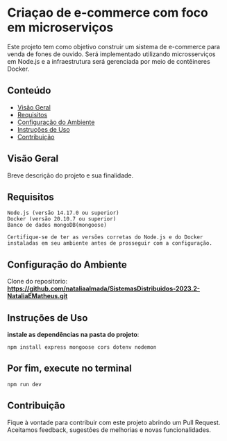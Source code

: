 # Criaçao de e-commerce com foco em microserviços

Este projeto tem como objetivo construir um sistema de e-commerce para venda de fones de ouvido. Será implementado utilizando microsserviços em Node.js e a infraestrutura será gerenciada por meio de contêineres Docker.

## Conteúdo

- [Visão Geral](#visão-geral)
- [Requisitos](#requisitos)
- [Configuração do Ambiente](#configuração-do-ambiente)
- [Instruções de Uso](#instruções-de-uso)
- [Contribuição](#contribuição)

## Visão Geral

Breve descrição do projeto e sua finalidade.

## Requisitos
  
    Node.js (versão 14.17.0 ou superior)
    Docker (versão 20.10.7 ou superior)
    Banco de dados mongoDB(mongoose)
    
    Certifique-se de ter as versões corretas do Node.js e do Docker instaladas em seu ambiente antes de prosseguir com a configuração.
    
## Configuração do Ambiente

  Clone do repositorio: **https://github.com/nataliaalmada/SistemasDistribuidos-2023.2-NataliaEMatheus.git**
 
## Instruções de Uso

  **instale as dependências na pasta do projeto**:
  
    npm install express mongoose cors dotenv nodemon
    
## Por fim, execute no terminal

    npm run dev
 
## Contribuição

Fique à vontade para contribuir com este projeto abrindo um Pull Request. Aceitamos feedback, sugestões de melhorias e novas funcionalidades.

